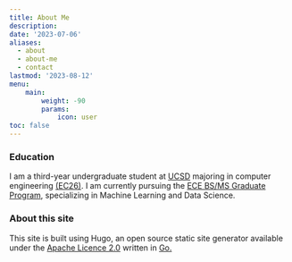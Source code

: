 ```yaml
---
title: About Me
description: 
date: '2023-07-06'
aliases:
  - about
  - about-me
  - contact
lastmod: '2023-08-12'
menu:
    main: 
        weight: -90
        params:
            icon: user
toc: false
---
```


### Education
I am a third-year undergraduate student at [UCSD](ucsd.edu) majoring in
computer engineering 
[(EC26)](https://ece.ucsd.edu/undergraduate/undergraduate-programs/computer-engineering-major).
I am currently pursuing the 
[ECE BS/MS Graduate Program](https://ece.ucsd.edu/faculty-research/ece-research-areas/machine-learning-data-science-impacted),
specializing in Machine Learning and Data Science.
 
### About this site
This site is built using Hugo, an open source static site generator available 
under the [Apache Licence 2.0](https://github.com/gohugoio/hugo/blob/master/LICENSE) 
written in [Go.](https://go.dev)
